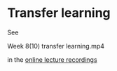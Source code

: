 

# Transfer learning

See

Week 8(10) transfer learning.mp4

in the [online lecture recordings](https://www.dropbox.com/scl/fo/sc8rs4c1jtjlnivmzng3f/ADyhgSVA6XxmXL1vgJw1Q3s?rlkey=irl3h3qhqxvnewpcuhsoffqpx&st=ni6xn75g&dl=0)